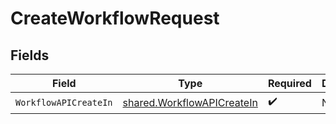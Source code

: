# CreateWorkflowRequest


## Fields

| Field                                                                           | Type                                                                            | Required                                                                        | Description                                                                     |
| ------------------------------------------------------------------------------- | ------------------------------------------------------------------------------- | ------------------------------------------------------------------------------- | ------------------------------------------------------------------------------- |
| `WorkflowAPICreateIn`                                                           | [shared.WorkflowAPICreateIn](../../../pkg/models/shared/workflowapicreatein.md) | :heavy_check_mark:                                                              | N/A                                                                             |